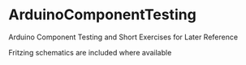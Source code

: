 ArduinoComponentTesting
=======================

Arduino Component Testing and Short Exercises for Later Reference

Fritzing schematics are included where available

